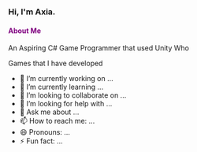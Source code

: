 ### Hi, I'm Axia.

#### <span style="color: purple;">About Me</span>
An Aspiring C# Game Programmer that used Unity Who

<!--
**AxiaTheDeveloper/AxiaTheDeveloper** is a ✨ _special_ ✨ repository because its `README.md` (this file) appears on your GitHub profile.

Here are some ideas to get you started:


-->
Games that I have developed 
- 🔭 I’m currently working on ...
- 🌱 I’m currently learning ...
- 👯 I’m looking to collaborate on ...
- 🤔 I’m looking for help with ...
- 💬 Ask me about ...
- 📫 How to reach me: ...
- 😄 Pronouns: ...
- ⚡ Fun fact: ...

